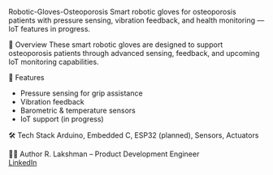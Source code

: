 Robotic-Gloves-Osteoporosis
Smart robotic gloves for osteoporosis patients with pressure sensing, vibration feedback, and health monitoring — IoT features in progress.

🧠 Overview
These smart robotic gloves are designed to support osteoporosis patients through advanced sensing, feedback, and upcoming IoT monitoring capabilities.

🚀 Features
- Pressure sensing for grip assistance
- Vibration feedback
- Barometric & temperature sensors
- IoT support (in progress)

🛠️ Tech Stack
Arduino, Embedded C, ESP32 (planned), Sensors, Actuators

🧑‍💻 Author
R. Lakshman – Product Development Engineer  
[LinkedIn](https://linkedin.com/in/R-LAKSHMAN-145069301)
